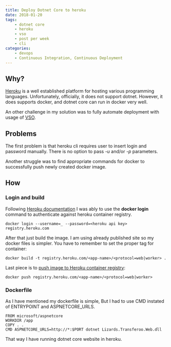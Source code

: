 ```yaml
---
title: Deploy Dotnet Core to heroku
date: 2018-01-20
tags:
    - dotnet core
    - heroku
    - vso
    - post per week 
    - cli
categories: 
    - devops
    - Continuous Integration, Continuous Deployment
---
```

## Why?

[Heroku](https://heroku.com) is a well established platform for hosting various programming languages. Unfortunately, officially,  it does not support dotnet. However, it does supports docker, and dotnet core can run in docker very well.

An other challenge in my solution was to fully automate deployment with usage of [VSO](http://visualstudio.com).

## Problems

The first problem is that heroku cli requires user to insert login and password manually. There is no option to pass *-u* and/or *-p* parameters.

Another struggle was to find appropriate commands for docker to successfully push newly created docker image.

## How

### Login and build

Following [Heroku documentation](https://devcenter.heroku.com/articles/container-registry-and-runtime#logging-in-to-the-registry) I was ably to use the  **docker login** command to authenticate against heroku container registry.

```cli
docker login --username=_ --password=<heroku api key> registry.heroku.com
```

After that just build the image. I am using already published site so my docker files is simpler. You have to remember to set the proper tag for container:

```cli
docker build -t registry.heroku.com/<app-name>/<protocol=web|worker> .
```

Last piece is to [push image to Heroku container registry](https://devcenter.heroku.com/articles/container-registry-and-runtime#pushing-an-image-s):

```cli
docker push registry.heroku.com/<app-name>/<protocol=web|worker>
```

### Dockerfile

As I have mentioned my dockerfile is simple, But I had to use CMD instated of ENTRYPOINT and ASPNETCORE_URLS.

```docker
FROM microsoft/aspnetcore
WORKDIR /app
COPY . .
CMD ASPNETCORE_URLS=http://*:$PORT dotnet Lizards.Transferoo.Web.dll
```

That way I have running dotnet core website in heroku.